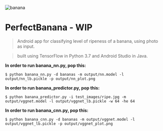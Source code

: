 ![banana](https://i2.wp.com/www.anthropocenemagazine.org/wp-content/uploads/2019/08/banana.jpg?zoom=2)

# PerfectBanana - WIP

> Android app for classifying level of ripeness of a banana, using photo as input.

> built using TensorFlow in Python 3.7 and Android Studio in Java.

**In order to run banana_nn.py, pop this:**
```shell
$ python banana_nn.py -d bananas -m output/nn.model -l output/nn_lb.pickle -p output/nn_plot.png
```
**In order to run banana_predictor.py, pop this:**
```shell
$ python banana_predictor.py -i test_images/ripe.jpg -m output/vggnet.model -l output/vggnet_lb.pickle -w 64 -he 64
```
**In order to run banana_cnn.py, pop this:**
```shell
$ python banana_cnn.py -d bananas -m output/vggnet.model -l output/vggnet_lb.pickle -p output/vggnet_plot.png
```
